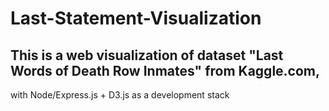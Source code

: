 # Last-Statement-Visualization

## This is a web visualization of dataset "Last Words of Death Row Inmates" from Kaggle.com, 
with Node/Express.js + D3.js as a development stack

